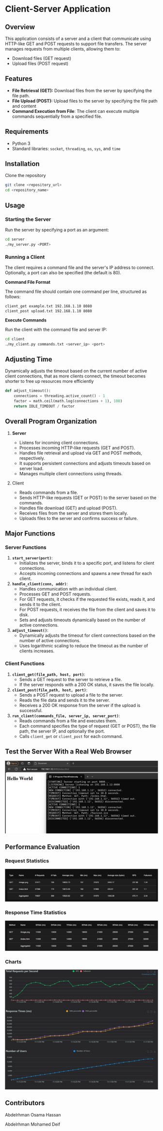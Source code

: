 # Client-Server Application

## Overview

This application consists of a server and a client that communicate using HTTP-like GET and POST requests to support file transfers. The server manages requests from multiple clients, allowing them to:

- Download files (GET request)
- Upload files (POST request)

## Features

- **File Retrieval (GET):** Download files from the server by specifying the file path.
- **File Upload (POST):** Upload files to the server by specifying the file path and content
- **Command Execution from File**: The client can execute multiple commands sequentially from a specified file.

## Requirements

- Python 3
- Standard libraries: `socket`, `threading`, `os`, `sys`, and `time`

## Installation

 Clone the repository

```bash
git clone <repository_url>
cd <repository_name>
```

## Usage

### Starting the Server

Run the server by specifying a port as an argument:

```bash
cd server
./my_server.py <PORT>
```

### Running a Client

The client requires a command file and the server's IP address to connect. Optionally, a port can also be specified (the default is 80).

**Command File Format**

The command file should contain one command per line, structured as follows:

```
client_get example.txt 192.168.1.10 8080
client_post upload.txt 192.168.1.10 8080
```

**Execute Commands**

Run the client with the command file and server IP:

```bash
cd client
./my_client.py commands.txt <server_ip> <port>
```

## Adjusting Time

Dynamically adjusts the timeout based on the current number of active client connections, that as more clients connect, the timeout becomes shorter to free up resources more efficiently

```python
def adjust_timeout():
    connections = threading.active_count() - 1
    factor = math.ceil(math.log(connections + 1), 100)
    return IDLE_TIMEOUT / factor
```

## Overall Program Organization

1. **Server**
    - Listens for incoming client connections.
    - Processes incoming HTTP-like requests (GET and POST).
    - Handles file retrieval and upload via GET and POST methods, respectively.
    - It supports persistent connections and adjusts timeouts based on server load.
    - Manages multiple client connections using threads.
    
2. Client
    - Reads commands from a file.
    - Sends HTTP-like requests (GET or POST) to the server based on the commands.
    - Handles file download (GET) and upload (POST).
    - Receives files from the server and stores them locally.
    - Uploads files to the server and confirms success or failure.
    

## Major Functions

### Server Functions

1. **`start_server(port)`**:
    - Initializes the server, binds it to a specific port, and listens for client connections.
    - Accepts incoming connections and spawns a new thread for each client.
2. **`handle_client(conn, addr)`**:
    - Handles communication with an individual client.
    - Processes GET and POST requests.
    - For GET requests, it checks if the requested file exists, reads it, and sends it to the client.
    - For POST requests, it receives the file from the client and saves it to disk.
    - Sets and adjusts timeouts dynamically based on the number of active connections.
3. **`adjust_timeout()`**:
    - Dynamically adjusts the timeout for client connections based on the number of active connections.
    - Uses logarithmic scaling to reduce the timeout as the number of clients increases.

### Client Functions

1. **`client_get(file_path, host, port)`**:
    - Sends a GET request to the server to retrieve a file.
    - If the server responds with a 200 OK status, it saves the file locally.
2. **`client_post(file_path, host, port)`**:
    - Sends a POST request to upload a file to the server.
    - Reads the file data and sends it to the server.
    - Receives a 200 OK response from the server if the upload is successful.
3. **`run_client(commands_file, server_ip, server_port)`**:
    - Reads commands from a file and executes them.
    - Each command specifies the type of request (GET or POST), the file path, the server IP, and optionally the port.
    - Calls `client_get` or `client_post` for each command.

## Test the Server With a Real Web Browser

![browser_test.png](assets/browser_test.png)

## Performance Evaluation

### Request Statistics

![request_Statistics.png](assets/request_statistics.png)

### Response Time Statistics

![response_time.png](assets/response_time.png)

### Charts

![charts.png](assets/charts.png)

## Contributors

Abdelrhman Osama Hassan

Abdelrhman Mohamed Deif

